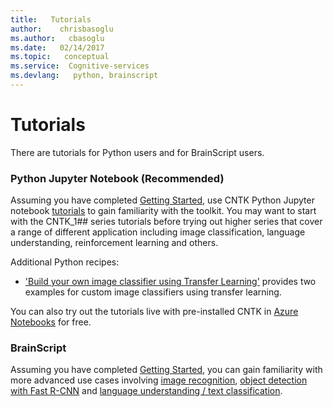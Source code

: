 ```yaml
---
title:   Tutorials
author:    chrisbasoglu
ms.author:   cbasoglu
ms.date:   02/14/2017
ms.topic:   conceptual
ms.service:  Cognitive-services
ms.devlang:   python, brainscript
---
```



# Tutorials

There are tutorials for Python users and for BrainScript users.

### Python Jupyter Notebook (**Recommended**)

Assuming you have completed [Getting Started](https://www.cntk.ai/pythondocs/gettingstarted.html), use
CNTK Python Jupyter notebook [tutorials](https://docs.microsoft.com/en-us/python/cognitive-toolkit/tutorials?view=cntk-py-2.0) to gain familiarity with the toolkit. You may want to start with the CNTK_1## series tutorials before trying out higher series that cover a range of different application including image classification, language understanding, reinforcement learning and others. 

Additional Python recipes: 
* ['Build your own image classifier using Transfer Learning'](./Build-your-own-image-classifier-using-Transfer-Learning.md) provides two examples for custom image classifiers using transfer learning.

You can also try out the tutorials live with pre-installed CNTK in [Azure Notebooks](https://notebooks.azure.com/CNTK/libraries/tutorials) for free.

### BrainScript 

Assuming you have completed [Getting Started](./Tutorial/Tutorial.md), you can gain familiarity with more advanced use cases involving [image recognition](./Hands-On-Labs-Image-Recognition.md), [object detection with Fast R-CNN](./Object-Detection-using-Fast-R-CNN.md) and [language understanding / text classification](./Hands-On-Labs-Language-Understanding.md).

<!---
* [Getting Started](./Tutorial/Tutorial): Simple Logistic Regression and multi-class classification
* [Image Recognition](./Hands-On-Labs-Image-Recognition): Image recognition on CIFAR-10 with Convolutional and Residual Networks
* [Language Understanding with ATIS](./Hands-On-Labs-Language-Understanding): Slot tagging and intent classification with Recurrent Networks
* [Object Detection using Fast R-CNN](./Object-Detection-using-Fast-R-CNN): Object detection in images using the Fast R-CNN algorithm
--->
<!---
Additional Python tutorials:
* The folder [Tutorials/NumpyInterop](https://github.com/Microsoft/CNTK/tree/master/Tutorials/NumpyInterop) contains a simple example of how to use numpy arrays as input for CNTK training and evaluation.
--->

<!---
# Older deprecated NDL tutorial for reference purposes only
* [Tutorial II](./Tutorial2/Tutorial2): Convolutional Networks with Batch Normalization for MNIST
--->
